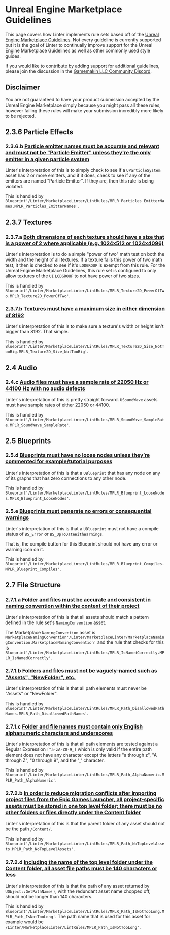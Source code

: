 # Unreal Engine Marketplace Guidelines

This page covers how Linter implements rule sets based off of the [Unreal Engine Marketplace Guidelines](https://www.unrealengine.com/marketplace-guidelines). Not every guideline is currently supported but it is the goal of Linter to continually improve support for the Unreal Engine Marketplace Guidelines as well as other commonly used style guides.

If you would like to contribute by adding support for additional guidelines, please join the discussion in the [Gamemakin LLC Community Discord](http://discord.gamemak.in).

## Disclaimer

You are not guaranteed to have your product submission accepted by the Unreal Engine Marketplace simply because you might pass all these rules, however failing these rules will make your submission incredibly more likely to be rejected.

## 2.3.6 Particle Effects

### 2.3.6.b [Particle emitter names must be accurate and relevant and must not be "Particle Emitter" unless they're the only emitter in a given particle system](https://www.unrealengine.com/en-US/marketplace-guidelines#236b)

Linter's interpretation of this is to simply check to see if a `UParticleSystem` asset has 2 or more emitters, and if it does, check to see if any of the emitters are named "Particle Emitter". If they are, then this rule is being violated.

This is handled by `Blueprint'/Linter/MarketplaceLinter/LintRules/MPLR_Particles_EmitterNames.MPLR_Particles_EmitterNames'`.

## 2.3.7 Textures

### 2.3.7.a [Both dimensions of each texture should have a size that is a power of 2 where applicable (e.g. 1024x512 or 1024x4096)](https://www.unrealengine.com/en-US/marketplace-guidelines#237a)

Linter's interpretation is to do a simple "power of two" math test on both the width and the height of all textures. If a texture fails this power of two math test, it then is checked to see if it's `LODGROUP` is exempt from this rule. For the Unreal Engine Marketplace Guidelines, this rule set is configured to only allow textures of the `UI` `LODGROUP` to not have power of two sizes.

This is handled by `Blueprint'/Linter/MarketplaceLinter/LintRules/MPLR_Texture2D_PowerOfTwo.MPLR_Texture2D_PowerOfTwo'`.

### 2.3.7.b [Textures must have a maximum size in either dimension of 8192](https://www.unrealengine.com/en-US/marketplace-guidelines#237b)

Linter's interpretation of this is to make sure a texture's width or height isn't bigger than 8192. That simple.

This is handled by `Blueprint'/Linter/MarketplaceLinter/LintRules/MPLR_Texture2D_Size_NotTooBig.MPLR_Texture2D_Size_NotTooBig'`.

## 2.4 Audio

### 2.4.c [Audio files must have a sample rate of 22050 Hz or 44100 Hz with no audio defects](https://www.unrealengine.com/en-US/marketplace-guidelines#24c)

Linter's interpretation of this is pretty straight forward. `USoundWave` assets must have sample rates of either 22050 or 44100.

This is handled by `Blueprint'/Linter/MarketplaceLinter/LintRules/MPLR_SoundWave_SampleRate.MPLR_SoundWave_SampleRate'`.

## 2.5 Blueprints

### 2.5.d [Blueprints must have no loose nodes unless they’re commented for example/tutorial purposes](https://www.unrealengine.com/en-US/marketplace-guidelines#25d)

Linter's interpretation of this is that a `UBlueprint` that has any node on any of its graphs that has zero connections to any other node.

This is handled by `Blueprint'/Linter/MarketplaceLinter/LintRules/MPLR_Blueprint_LooseNodes.MPLR_Blueprint_LooseNodes'`.

### 2.5.e [Blueprints must generate no errors or consequential warnings](https://www.unrealengine.com/en-US/marketplace-guidelines#25e)

Linter's interpretation of this is that a `UBlueprint` must not have a compile status of `BS_Error` or `BS_UpToDateWithWarnings`. 

That is, the compile button for this Blueprint should not have any error or warning icon on it.

This is handled by `Blueprint'/Linter/MarketplaceLinter/LintRules/MPLR_Blueprint_Compiles.MPLR_Blueprint_Compiles'`.

## 2.7 File Structure

### 2.7.1.a [Folder and files must be accurate and consistent in naming convention within the context of their project](https://www.unrealengine.com/en-US/marketplace-guidelines#271a)

Linter's interpretation of this is that all assets should match a pattern defined in the rule set's `NamingConvention` asset.

The Marketplace `NamingConvention` asset is `MarketplaceNamingConvention'/Linter/MarketplaceLinter/MarketplaceNamingConvention.MarketplaceNamingConvention'` and the rule that checks for this is `Blueprint'/Linter/MarketplaceLinter/LintRules/MPLR_IsNamedCorrectly.MPLR_IsNamedCorrectly'`.

### 2.7.1.b [Folders and files must not be vaguely-named such as \"Assets\", \"NewFolder\", etc.](https://www.unrealengine.com/en-US/marketplace-guidelines#271b)

Linter's interpretation of this is that all path elements must never be "Assets" or "NewFolder". 

This is handled by `Blueprint'/Linter/MarketplaceLinter/LintRules/MPLR_Path_DisallowedPathNames.MPLR_Path_DisallowedPathNames'`.

### 2.7.1.c [Folder and file names must contain only English alphanumeric characters and underscores](https://www.unrealengine.com/en-US/marketplace-guidelines#271c)

Linter's interpretation of this is that all path elements are tested against a Regular Expression `[^a-zA-Z0-9_]` which is only valid if the entire path element does not have any character except the letters "a through z", "A through Z", "0 through 9", and the '_' character.

This is handled by `Blueprint'/Linter/MarketplaceLinter/LintRules/MPLR_Path_AlphaNumeric.MPLR_Path_AlphaNumeric'`.

### 2.7.2.b [In order to reduce migration conflicts after importing project files from the Epic Games Launcher, all project-specific assets must be stored in one top level folder; there must be no other folders or files directly under the Content folder](https://www.unrealengine.com/en-US/marketplace-guidelines#272b)

Linter's interpretation of this is that the parent folder of any asset should not be the path `/Content/`.

This is handled by `Blueprint'/Linter/MarketplaceLinter/LintRules/MPLR_Path_NoTopLevelAssets.MPLR_Path_NoTopLevelAssets'`.

### 2.7.2.d [Including the name of the top level folder under the Content folder, all asset file paths must be 140 characters or less](https://www.unrealengine.com/en-US/marketplace-guidelines#272d)

Linter's interpretation of this is that the path of any asset returned by `UObject::GetPathName()`, with the redundant asset name chopped off, should not be longer than 140 characters.

This is handled by `Blueprint'/Linter/MarketplaceLinter/LintRules/MPLR_Path_IsNotTooLong.MPLR_Path_IsNotTooLong'`. The path name that is used for this asset for example would be `/Linter/MarketplaceLinter/LintRules/MPLR_Path_IsNotTooLong'`.